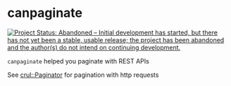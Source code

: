 canpaginate
===========


[![Project Status: Abandoned – Initial development has started, but there has not yet been a stable, usable release; the project has been abandoned and the author(s) do not intend on continuing development.](https://www.repostatus.org/badges/latest/abandoned.svg)](https://www.repostatus.org/#abandoned)


`canpaginate` helped you paginate with REST APIs

See [crul::Paginator](https://docs.ropensci.org/crul/reference/Paginator.html) for pagination with http requests
